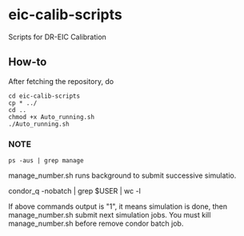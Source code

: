 # eic-calib-scripts
Scripts for DR-EIC Calibration

## How-to
After fetching the repository, do

    cd eic-calib-scripts
    cp * ../
    cd ..
    chmod +x Auto_running.sh
    ./Auto_running.sh

### NOTE

    ps -aus | grep manage
    
manage_number.sh runs background to submit successive simulatio.

   condor_q -nobatch | grep $USER | wc -l
   
If above commands output is "1", it means simulation is done, then manage_number.sh submit next simulation jobs.
You must kill manage_number.sh before remove condor batch job.
